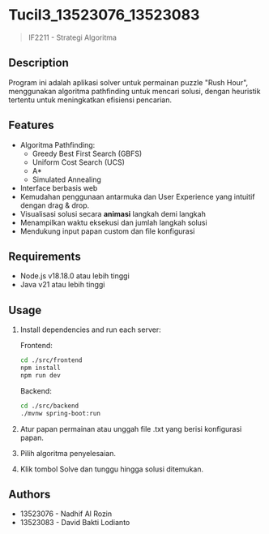 # Tucil3_13523076_13523083
> IF2211 - Strategi Algoritma

## Description

Program ini adalah aplikasi solver untuk permainan puzzle "Rush Hour", menggunakan algoritma pathfinding untuk mencari solusi, dengan heuristik tertentu untuk meningkatkan efisiensi pencarian.

## Features

- Algoritma Pathfinding: 
    - Greedy Best First Search (GBFS)
    - Uniform Cost Search (UCS)
    - A*
    - Simulated Annealing
- Interface berbasis web
- Kemudahan penggunaan antarmuka dan User Experience yang intuitif dengan drag & drop.
- Visualisasi solusi secara **animasi** langkah demi langkah
- Menampilkan waktu eksekusi dan jumlah langkah solusi
- Mendukung input papan custom dan file konfigurasi

## Requirements

- Node.js v18.18.0 atau lebih tinggi
- Java v21 atau lebih tinggi

## Usage

1. Install dependencies and run each server:

    Frontend:
    ```bash
    cd ./src/frontend
    npm install
    npm run dev
    ```

    Backend:
    ```bash
    cd ./src/backend
    ./mvnw spring-boot:run
    ```

2. Atur papan permainan atau unggah file .txt yang berisi konfigurasi papan.
3. Pilih algoritma penyelesaian.
4. Klik tombol Solve dan tunggu hingga solusi ditemukan.

## Authors

- 13523076 - Nadhif Al Rozin
- 13523083 - David Bakti Lodianto
